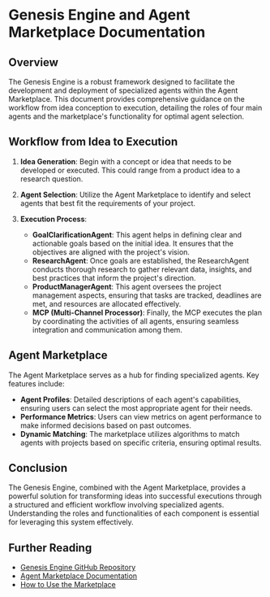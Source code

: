 # Genesis Engine and Agent Marketplace Documentation

## Overview
The Genesis Engine is a robust framework designed to facilitate the development and deployment of specialized agents within the Agent Marketplace. This document provides comprehensive guidance on the workflow from idea conception to execution, detailing the roles of four main agents and the marketplace's functionality for optimal agent selection.

## Workflow from Idea to Execution
1. **Idea Generation**: Begin with a concept or idea that needs to be developed or executed. This could range from a product idea to a research question.
   
2. **Agent Selection**: Utilize the Agent Marketplace to identify and select agents that best fit the requirements of your project.

3. **Execution Process**:
    - **GoalClarificationAgent**: This agent helps in defining clear and actionable goals based on the initial idea. It ensures that the objectives are aligned with the project's vision.
    - **ResearchAgent**: Once goals are established, the ResearchAgent conducts thorough research to gather relevant data, insights, and best practices that inform the project's direction.
    - **ProductManagerAgent**: This agent oversees the project management aspects, ensuring that tasks are tracked, deadlines are met, and resources are allocated effectively.
    - **MCP (Multi-Channel Processor)**: Finally, the MCP executes the plan by coordinating the activities of all agents, ensuring seamless integration and communication among them.

## Agent Marketplace
The Agent Marketplace serves as a hub for finding specialized agents. Key features include:
- **Agent Profiles**: Detailed descriptions of each agent's capabilities, ensuring users can select the most appropriate agent for their needs.
- **Performance Metrics**: Users can view metrics on agent performance to make informed decisions based on past outcomes.
- **Dynamic Matching**: The marketplace utilizes algorithms to match agents with projects based on specific criteria, ensuring optimal results.

## Conclusion
The Genesis Engine, combined with the Agent Marketplace, provides a powerful solution for transforming ideas into successful executions through a structured and efficient workflow involving specialized agents. Understanding the roles and functionalities of each component is essential for leveraging this system effectively.

## Further Reading
- [Genesis Engine GitHub Repository](#)  
- [Agent Marketplace Documentation](#)  
- [How to Use the Marketplace](#)